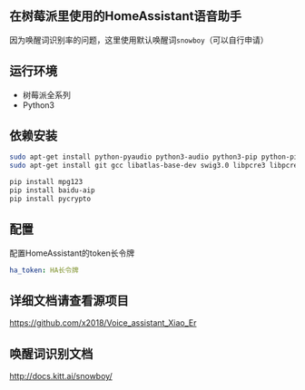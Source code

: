 ## 在树莓派里使用的HomeAssistant语音助手

因为唤醒词识别率的问题，这里使用默认唤醒词`snowboy`（可以自行申请）

## 运行环境

- 树莓派全系列
- Python3

## 依赖安装
```bash
sudo apt-get install python-pyaudio python3-audio python3-pip python-pip sox
sudo apt-get install git gcc libatlas-base-dev swig3.0 libpcre3 libpcre3-dev

pip install mpg123
pip install baidu-aip
pip install pycrypto
```

## 配置

配置HomeAssistant的token长令牌
```yaml
ha_token: HA长令牌
```

## 详细文档请查看源项目

https://github.com/x2018/Voice_assistant_Xiao_Er

## 唤醒词识别文档

http://docs.kitt.ai/snowboy/